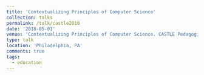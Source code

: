 ```yaml
---
title: 'Contextualizing Principles of Computer Science'
collection: talks
permalink: /talk/castle2018
date: '2018-05-01'
venue: 'Contextualizing Principles of Computer Science. CASTLE Pedagogical Happy Hour. Philadelphia, PA. CASTLE Summit at Drexel University. Faculty Panelist.'
type: talk
location: 'Philadelphia, PA'
comments: true
tags:
  - education
---
```


